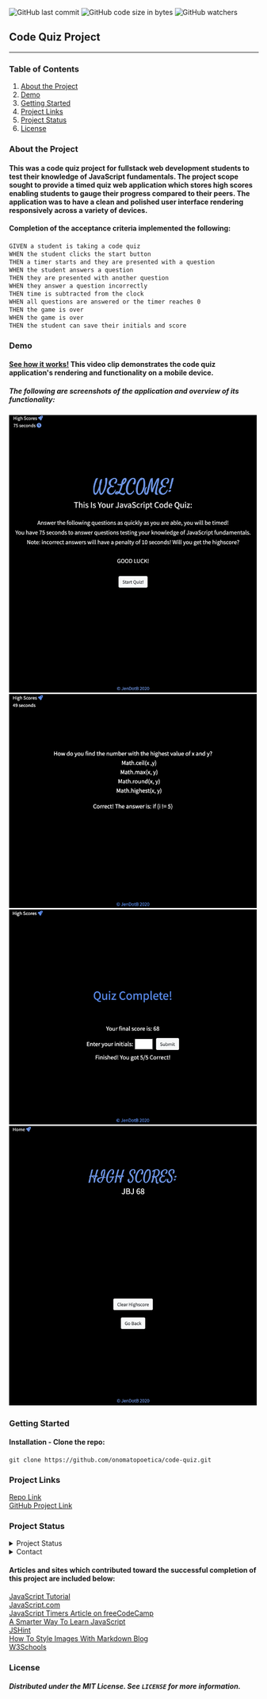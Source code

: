 ![GitHub last commit](https://img.shields.io/github/last-commit/onomatopoetica/code-quiz)  ![GitHub code size in bytes](https://img.shields.io/github/languages/code-size/onomatopoetica/code-quiz)  ![GitHub watchers](https://img.shields.io/github/watchers/onomatopoetica/code-quiz?label=Watch&style=social)  


## Code Quiz Project 

---

### Table of Contents
1. [About the Project](#About-The-Project)
1. [Demo](#Demo)
1. [Getting Started](#Getting-Started)
1. [Project Links](#Project-Links)
1. [Project Status](#Project-Status)
1. [License](#License)

### About the Project

#### This was a code quiz project for fullstack web development students to test their knowledge of JavaScript fundamentals. The project scope sought to provide a timed quiz web application which stores high scores enabling students to gauge their progress compared to their peers. The application was to have a clean and polished user interface rendering responsively across a variety of devices. 

#### Completion of the acceptance criteria implemented the following:
```
GIVEN a student is taking a code quiz
WHEN the student clicks the start button
THEN a timer starts and they are presented with a question
WHEN the student answers a question
THEN they are presented with another question
WHEN they answer a question incorrectly
THEN time is subtracted from the clock
WHEN all questions are answered or the timer reaches 0
THEN the game is over
WHEN the game is over
THEN the student can save their initials and score
```

### Demo

#### [See how it works!](https://drive.google.com/file/d/1L9QIBxXxxwo2-Fv5dmZX0-csbnvOpCZB/view) This video clip demonstrates the code quiz application's rendering and functionality on a mobile device. 

##### The following are screenshots of the application and overview of its functionality: <br>

<img src="assets/Welcome.png" width=500 height=auto>

<img src="assets/Quiz.png" width=500 height=auto>

<img src="assets/Finis.png" width=500 height=auto>

<img src="assets/FinalScore68.png" width=500 height=auto>

### Getting Started
#### Installation - Clone the repo: <br>
   ```  
   git clone https://github.com/onomatopoetica/code-quiz.git
   ```

### Project Links
[Repo Link](https://github.com/onomatopoetica/code-quiz) <br>
[GitHub Project Link](https://onomatopoetica.github.io/code-quiz/)


### Project Status
<details>
    <summary>Project Status</summary>
    Active
</details>
<details>
    <summary>Contact</summary>
    jendotb@gmail.com
</details>

#### Articles and sites which contributed toward the successful completion of this project are included below:

[JavaScript Tutorial](https://www.javascripttutorial.net/) <br>
[JavaScript.com](https://www.javascript.com/) <br>
[JavaScript Timers Article on freeCodeCamp](https://www.freecodecamp.org/news/javascript-timers-everything-you-need-to-know-5f31eaa37162/) <br>
[A Smarter Way To Learn JavaScript](https://www.asmarterwaytolearn.com/js/) <br>
[JSHint](https://jshint.com/) <br>
[How To Style Images With Markdown Blog](https://www.xaprb.com/blog/how-to-style-images-with-markdown/) <br>
[W3Schools](https://www.w3schools.com/js/default.asp) <br>

### License
##### Distributed under the MIT License. See `LICENSE` for more information.
